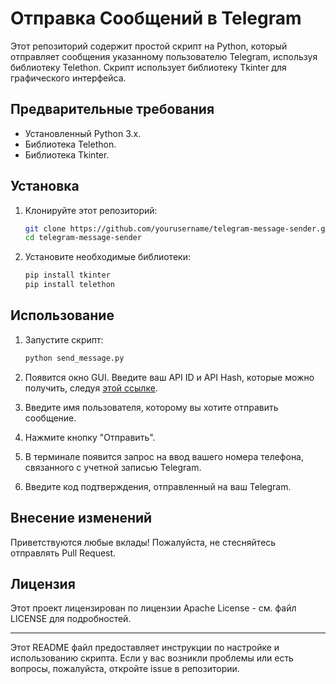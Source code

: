 # Отправка Сообщений в Telegram

Этот репозиторий содержит простой скрипт на Python, который отправляет сообщения указанному пользователю Telegram, используя библиотеку Telethon. Скрипт использует библиотеку Tkinter для графического интерфейса.

## Предварительные требования

- Установленный Python 3.x.
- Библиотека Telethon.
- Библиотека Tkinter.

## Установка

1. Клонируйте этот репозиторий:
    ```bash
    git clone https://github.com/yourusername/telegram-message-sender.git
    cd telegram-message-sender
    ```

2. Установите необходимые библиотеки:
    ```bash
    pip install tkinter
    pip install telethon
    ```

## Использование

1. Запустите скрипт:
    ```bash
    python send_message.py
    ```

2. Появится окно GUI. Введите ваш API ID и API Hash, которые можно получить, следуя [этой ссылке](https://tlgrm.ru/docs/api/obtaining_api_id#:~:text=Для%20получения%20API%20id%20и,development%20tools'%20и%20заполнить%20форму.).

3. Введите имя пользователя, которому вы хотите отправить сообщение.

4. Нажмите кнопку "Отправить".

5. В терминале появится запрос на ввод вашего номера телефона, связанного с учетной записью Telegram.

6. Введите код подтверждения, отправленный на ваш Telegram.

## Внесение изменений

Приветствуются любые вклады! Пожалуйста, не стесняйтесь отправлять Pull Request.

## Лицензия

Этот проект лицензирован по лицензии Apache License - см. файл LICENSE для подробностей.

---

Этот README файл предоставляет инструкции по настройке и использованию скрипта. Если у вас возникли проблемы или есть вопросы, пожалуйста, откройте issue в репозитории.

 

